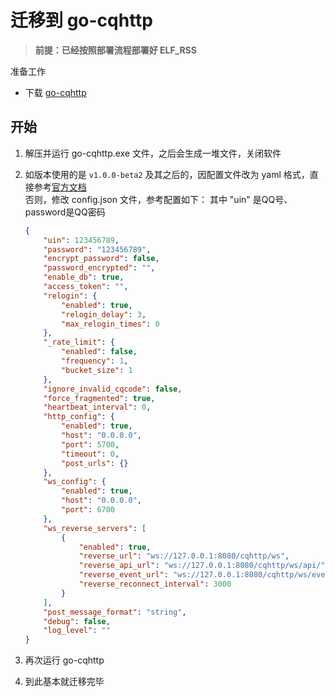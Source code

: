 # 迁移到 go-cqhttp

> **前提：已经按照部署流程部署好 ELF_RSS**

准备工作

- 下载 [go-cqhttp](https://github.com/Mrs4s/go-cqhttp/releases)

## 开始

1. 解压并运行 go-cqhttp.exe 文件，之后会生成一堆文件，关闭软件
2. 如版本使用的是 `v1.0.0-beta2` 及其之后的，因配置文件改为 yaml 格式，直接参考[官方文档](https://github.com/Mrs4s/go-cqhttp/blob/master/docs/config.md)  
    否则，修改 config.json 文件，参考配置如下： 其中 "uin" 是QQ号、password是QQ密码

    ```json
    {
        "uin": 123456789,
        "password": "123456789",
        "encrypt_password": false,
        "password_encrypted": "",
        "enable_db": true,
        "access_token": "",
        "relogin": {
            "enabled": true,
            "relogin_delay": 3,
            "max_relogin_times": 0
        },
        "_rate_limit": {
            "enabled": false,
            "frequency": 1,
            "bucket_size": 1
        },
        "ignore_invalid_cqcode": false,
        "force_fragmented": true,
        "heartbeat_interval": 0,
        "http_config": {
            "enabled": true,
            "host": "0.0.0.0",
            "port": 5700,
            "timeout": 0,
            "post_urls": {}
        },
        "ws_config": {
            "enabled": true,
            "host": "0.0.0.0",
            "port": 6700
        },
        "ws_reverse_servers": [
            {
                "enabled": true,
                "reverse_url": "ws://127.0.0.1:8080/cqhttp/ws",
                "reverse_api_url": "ws://127.0.0.1:8080/cqhttp/ws/api/",
                "reverse_event_url": "ws://127.0.0.1:8080/cqhttp/ws/event/",
                "reverse_reconnect_interval": 3000
            }
        ],
        "post_message_format": "string",
        "debug": false,
        "log_level": ""
    }
    ```

3. 再次运行 go-cqhttp
4. 到此基本就迁移完毕
